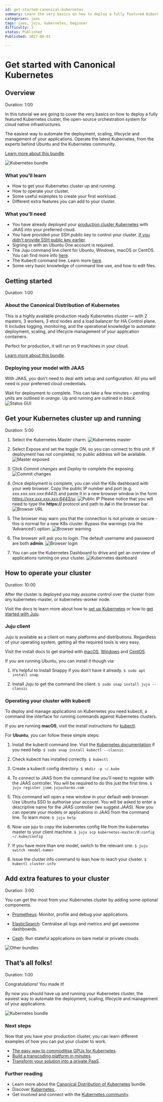 ```yaml
---
id: get-started-canonical-kubernetes
summary: Learn the very basics on how to deploy a fully featured Kubernetes cluster, the open-source orchestration system for cloud native infrastructures.
categories: jaas
tags: jaas, juju, kubernetes, beginner
difficulty: 2
status: Published
Published: 2017-06-01

---
```



# Get started with Canonical Kubernetes

## Overview
Duration: 1:00


In this tutorial we are going to cover the very basics on how to deploy a fully featured Kubernetes cluster, the open-source orchestration system for cloud native infrastructures. 


The easiest way to automate the deployment, scaling, lifecycle and management of your applications. Operate the latest Kubernetes, from the experts behind Ubuntu and the Kubernetes community.


[Learn more about this bundle](https://jujucharms.com/canonical-kubernetes/).


![Kubernetes bundle](./images/kubernetes-bundle.png)


### What you’ll learn


- How to get your Kubernetes cluster up and running.
- How to operate your cluster.
- Some useful examples to create your first workload.
- Different extra features you can add to your cluster.


### What you’ll need


* You have already deployed your [production cluster Kubernetes](https://jujucharms.com/canonical-kubernetes/) with JAAS into your preferred cloud.
* You have provided your SSH public key to control your cluster. [If you didn’t provide SSH public key earlier](https://jujucharms.com/docs/2.1/users-auth#credentials-and-ssh-keys).
* Signing in with an Ubuntu One account is required.
* The Juju command line client for Ubuntu, Windows, macOS or CentOS. You can find more info [here](https://jujucharms.com/docs/stable/getting-started#use-the-command-line).
* The Kubectl command line. Learn more [here](https://kubernetes.io/docs/user-guide/kubectl-overview/).
* Some very basic knowledge of command line use, and how to edit files.




## Getting started
Duration: 1:00


### About the Canonical Distribution of Kubernetes


This is a highly available production ready Kubernetes cluster — with 2 masters, 3 workers, 3 etcd nodes and a load balancer for HA Control plane. It includes logging, monitoring, and the operational knowledge to automate: deployment, scaling, and lifecycle management of your application containers. 

Perfect for production, it will run on 9 machines in your cloud.


[Learn more about this bundle](https://jujucharms.com/canonical-kubernetes/).


### Deploying your model with JAAS


With JAAS, you don’t need to deal with setup and configuration. All you will need is your preferred cloud credentials.


Wait for deployment to complete. This can take a few minutes – pending units are outlined in *orange*. Up and running are outlined in *black*.
![Status GUI](./images/status-gui.png)



## Get your Kubernetes cluster up and running
Duration: 5:00


1. Select the Kubernetes Master charm.
![Kubernetes master](./images/kubernetes-master.png)


2. Select Expose and set the toggle *ON*,  so you can connect to this unit. If deployment has not completed, no public address will be available.
![Master exposed](./images/master-exposed.png)


3. Click *Commit changes* and *Deploy* to complete the exposing.
![Commit changes](./images/commit-changes.png)


4. Once deployment is complete, you can visit the K8s dashboard with your web browser. Copy the public IP number and port (e.g. *xxx.xxx.xxx.xxx:6443*) and paste it in a new browser window in the form *https://xxx.xxx.xxx.xxx:6443/ui*. 
![Public IP](./images/public-ip.png)
Please notice that you will need to type the **https://** protocol and path to **/ui** in the browser bar.
![Browser URL](./images/browser-url.png)


5. The browser may warn you that the connection is not private or secure - this is normal for a new K8s cluster. Bypass the warnings (via the ‘Advanced’) option.
![Browser warning](./images/browser-warning.png)


6. The browser will ask you to login. The default username and password are both **admin**.
![Browser login](./images/browser-login.png)


7. You can use the Kubernetes Dashboard to drive and get an overview of applications running on your cluster.
![Kubernetes dashboard](./images/kubernetes-dashboard.png)


 

## How to operate your cluster 
Duration: 10:00


After the cluster is deployed you may assume control over the cluster from any kubernetes-master, or kubernetes-worker node.
 
Visit the docs to learn more about how to [set up Kubernetes](https://kubernetes.io/docs/home/) or how to [get started with Juju](https://jujucharms.com/docs/stable/getting-started). 
 
 
### Juju client
 
Juju is available as a client on many platforms and distributions. Regardless of your operating system, getting all the required tools is very easy.
 
Visit the install docs to get started with [macOS](https://jujucharms.com/docs/stable/reference-install#macos), [Windows](https://jujucharms.com/docs/stable/reference-install#windows) and [CentOS](https://jujucharms.com/docs/stable/reference-install#centos-and-other-linuxes).
 
 
If you are running Ubuntu, you can install it though via:
 
1. It’s helpful to Install Snappy if you don’t have it already. 
`$ sudo apt install snap`
 
2. Install Juju to get the command line client. 
`$ sudo snap install juju --classic`
 
 
### Operating your cluster with kubectl
 

To deploy and manage applications on Kubernetes you need kubectl, a command line interface for running commands against Kubernetes clusters.
 

If you are running **macOS**, visit the install instructions for [kubectl](https://kubernetes.io/docs/tasks/tools/install-kubectl/#install-with-homebrew-on-macos).
 

For **Ubuntu**, you can follow these simple steps:
 

1. Install the kubectl command line. Visit the [Kubernetes documentation](https://kubernetes.io/docs/tasks/tools/install-kubectl/) if you need help.
`$ sudo snap install kubectl --classic`

 
2. Check kubectl has installed correctly.
`$ kubectl`

 
3. Create a kubectl config directory.
`$ mkdir -p ~/.kube`

 
4. To connect to JAAS from the command line you'll need to register with the JAAS controller. You will be required to do this just the first time.
`$ juju register jimm.jujucharms.com`

 
5. This command will open a new window in your default web browser. Use Ubuntu SSO to authorise your account. You will be asked to enter a descriptive name for the JAAS controller (we suggest *JAAS*). Now you can operate your models or applications in JAAS from the command line. 
To learn more:
`$ juju help`

 
6. Now use juju to copy the kubernetes config file from the kubernetes master to your client machine.
`$ juju scp kubernetes-master/0:config ~/.kube/config`

 
7. If you have more than one model, switch to the relevant one.
`$ juju switch <model-name>`

 
8. Issue the cluster info command  to lean how to reach your cluster.
`$ kubectl cluster-info`





## Add extra features to your cluster
Duration: 3:00


You can get the most from your Kubernetes cluster by adding some optional components. 


- [Prometheus](https://jujucharms.com/u/prometheus-charmers/prometheus/): Monitor, profile and debug your applications.

- [ElasticSearch](https://jujucharms.com/elasticsearch/trusty/): Centralise all logs and metrics and get awesome dashboards.

- [Ceph](https://jujucharms.com/ceph/): Run stateful applications on bare metal or private clouds.


![Other bundles](./images/other-bundles.png)


## That’s all folks!
Duration: 1:00


Congratulations! You made it! 


By now you should have up and running your Kubernetes cluster, the easiest way to automate the deployment, scaling, lifecycle and management of your applications.


![Kubernetes bundle](./images/kubernetes-bundle.png)


### Next steps


Now that you have your production cluster, you can learn different examples of how you can put your cluster to work.


* [The easy way to commoditise GPUs for Kubernetes](https://medium.com/intuitionmachine/how-we-commoditized-gpus-for-kubernetes-7131f3e9231f).
* [Build a transcoding platform in minutes](https://github.com/deis/workflow).
* [Transform your solution into a private PaaS](https://insights.ubuntu.com/2017/03/27/job-concurrency-in-kubernetes-lxd-cpu-pinning-to-the-rescue/).


### Further reading


* Learn more about the [Canonical Distribution of Kubernetes](https://jujucharms.com/canonical-kubernetes/) bundle.
* Discover [Kubernetes ](https://jujucharms.com/kubernetes).
* Get involved and connect with the [Kubernetes community](https://kubernetes.io/community/).
